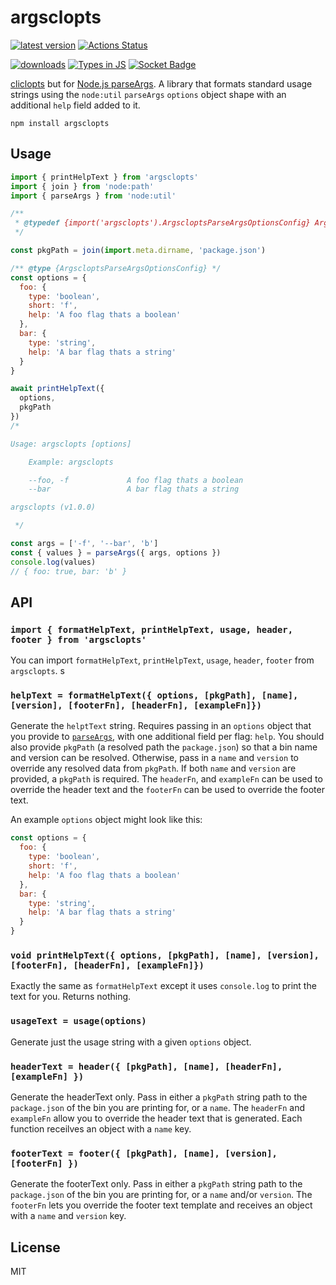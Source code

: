 # argsclopts
[![latest version](https://img.shields.io/npm/v/argsclopts.svg)](https://www.npmjs.com/package/argsclopts)
[![Actions Status](https://github.com/bcomnes/argsclopts/workflows/tests/badge.svg)](https://github.com/bcomnes/argsclopts/actions)

[![downloads](https://img.shields.io/npm/dm/argsclopts.svg)](https://npmtrends.com/argsclopts)
[![Types in JS](https://img.shields.io/badge/types_in_js-yes-brightgreen)](https://github.com/voxpelli/types-in-js)
[![Socket Badge](https://socket.dev/api/badge/npm/package/argsclopts)](https://socket.dev/npm/package/argsclopts)

[cliclopts](https://github.com/finnp/cliclopts) but for [Node.js parseArgs](https://nodejs.org/api/util.html#utilparseargsconfig). A library that formats standard usage strings using the `node:util` `parseArgs` `options` object shape with an additional `help` field added to it.

```
npm install argsclopts
```

## Usage

``` js
import { printHelpText } from 'argsclopts'
import { join } from 'node:path'
import { parseArgs } from 'node:util'

/**
 * @typedef {import('argsclopts').ArgscloptsParseArgsOptionsConfig} ArgscloptsParseArgsOptionsConfig
 */

const pkgPath = join(import.meta.dirname, 'package.json')

/** @type {ArgscloptsParseArgsOptionsConfig} */
const options = {
  foo: {
    type: 'boolean',
    short: 'f',
    help: 'A foo flag thats a boolean'
  },
  bar: {
    type: 'string',
    help: 'A bar flag thats a string'
  }
}

await printHelpText({
  options,
  pkgPath
})
/*

Usage: argsclopts [options]

    Example: argsclopts

    --foo, -f             A foo flag thats a boolean
    --bar                 A bar flag thats a string

argsclopts (v1.0.0)

 */

const args = ['-f', '--bar', 'b']
const { values } = parseArgs({ args, options })
console.log(values)
// { foo: true, bar: 'b' }
```

## API

### `import { formatHelpText, printHelpText, usage, header, footer } from 'argsclopts'`

You can import `formatHelpText`, `printHelpText`, `usage`, `header`, `footer` from `argsclopts`.
s
### `helpText = formatHelpText({ options, [pkgPath], [name], [version], [footerFn], [headerFn], [exampleFn]})`

Generate the `helptText` string. Requires passing in an `options` object that you provide to [`parseArgs`](https://nodejs.org/api/util.html#utilparseargsconfig), with one additional field per flag: `help`. You should also provide `pkgPath` (a resolved path the `package.json`) so that a bin name and version can be resolved. Otherwise, pass in a `name` and `version` to override any resolved data from `pkgPath`. If both  `name` and `version` are provided, a `pkgPath` is required. The `headerFn`, and `exampleFn` can be used to override the header text and the `footerFn` can be used to override the footer text.

An example `options` object might look like this:

```js
const options = {
  foo: {
    type: 'boolean',
    short: 'f',
    help: 'A foo flag thats a boolean'
  },
  bar: {
    type: 'string',
    help: 'A bar flag thats a string'
  }
}
```


### `void printHelpText({ options, [pkgPath], [name], [version], [footerFn], [headerFn], [exampleFn]})`

Exactly the same as `formatHelpText` except it uses `console.log` to print the text for you. Returns nothing.

### `usageText = usage(options)`

Generate just the usage string with a given `options` object.

### `headerText = header({ [pkgPath], [name], [headerFn], [exampleFn] })`

Generate the headerText only. Pass in either a `pkgPath` string path to the `package.json` of the bin you are printing for, or a `name`. The `headerFn` and `exampleFn` allow you to override the header text that is generated. Each function receilves an object with a `name` key.

### `footerText = footer({ [pkgPath], [name], [version], [footerFn] })`

Generate the footerText only. Pass in either a `pkgPath` string path to the `package.json` of the bin you are printing for, or a `name` and/or `version`. The `footerFn` lets you override the footer text template and receives an object with a `name` and `version` key.

## License

MIT
